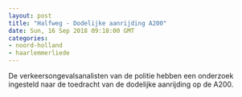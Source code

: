 ```yaml
---
layout: post
title: "Halfweg - Dodelijke aanrijding A200"
date: Sun, 16 Sep 2018 09:18:00 GMT
categories: 
- noord-holland 
- haarlemmerliede 
---
```


De verkeersongevalsanalisten van de politie hebben een onderzoek ingesteld naar de toedracht van de dodelijke aanrijding op de A200.
